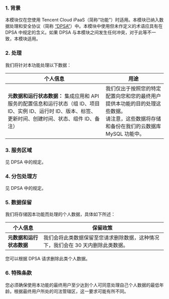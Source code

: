 
### 1\. 背景

本模块仅在您使用 Tencent Cloud iPaaS（简称“功能”）时适用。本模块已纳入数据处理和安全协议（简称 [“DPSA”](https://intl.cloud.tencent.com/document/product/301/17347)）中。本模块中使用但未作定义的术语应具有在 DPSA 中规定的含义。如果 DPSA 与本模块之间发生任何冲突，对于此等不一致，本模块适用。

### 2\. 处理

我们将针对本功能处理以下数据：

| **个人信息** | **用途** |
| ------------------------------------------------------------ | ------------------------------------------------------------ |
| **元数据和运行状态数据：** 集成应用和 API 服务的配置信息和运行状态（组 ID、项目 ID、实例 ID、运行时 ID、版本、标签、更新时间、创建时间、状态、组件 ID、备注） | 我们仅出于按照您的特定配置向您和您的最终用户提供本功能的目的处理这些数据。<br>请注意，这些数据将存储和备份在我们的云数据库 MySQL 功能中。 |

### 3\. 服务区域

见 DPSA 中的规定。

### 4\. 分包处理方

见 DPSA 中的规定。 

### 5\. 数据保留

我们将存储因本功能而处理的个人数据，具体如下所述：

| **个人信息**     | **保留政策**  |
| ---------------------------------------- | ------------------------------------------------------------ |
| **元数据和运行状态数据** | 我们会将此类数据保留至您请求删除数据，这种情况下，我们会在 30 天内删除此类数据。 |

您可以根据 DPSA 请求删除此类个人数据。

### 6\. 特殊条款

您必须确保使用本功能的最终用户至少达到个人可同意处理自己个人数据的最低年龄。根据最终用户所处的司法管辖区，这一要求可能有所不同。

